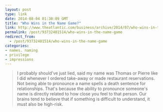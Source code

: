 ```yaml
---
layout: post
type: link
date: 2014-08-04 01:30:09 GMT
title: "Who Wins in the Name Game?"
link: http://www.theatlantic.com/business/archive/2014/07/who-wins-in-the-name-game/374912/
permalink: /post/93732481514/who-wins-in-the-name-game
redirect_from: 
  - /post/93732481514/who-wins-in-the-name-game
categories:
- names. naming
- privilege
- impressions
---
```

<blockquote>I probably should've just lied, said my name was Thomas or Pierre like I did whenever I ordered take-away or made restaurant reservations. Not being able to pronounce a name spells a death sentence for relationships. That's because the ability to pronounce someone's name is directly related to how close you feel to that person. Our brains tend to believe that if something is difficult to understand, it must also be high-risk.</blockquote>